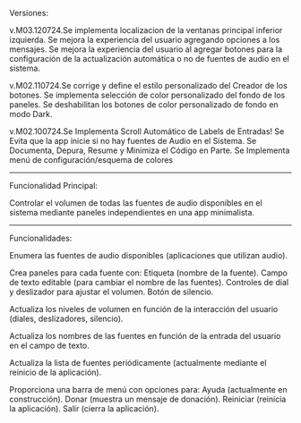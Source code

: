 Versiones:

v.M03.120724.Se implementa localizacion de la ventanas principal inferior izquierda.
             Se mejora la experiencia del usuario agregando opciones a los mensajes.
             Se mejora la experiencia del usuario al agregar botones para la configuración
             de la actualización automática o no de fuentes de audio en el sistema.

v.M02.110724.Se corrige y define el estilo personalizado del Creador de los botones.
             Se implementa selección de color personalizado del fondo de los paneles.
             Se deshabilitan los botones de color personalizado de fondo en modo Dark.

v.M02.100724.Se Implementa Scroll Automático de Labels de Entradas!
             Se Evita que la app inicie si no hay fuentes de Audio en el Sistema.
             Se Documenta, Depura, Resume y Minimiza el Código en Parte.
             Se Implementa menú de configuración/esquema de colores

-----------------------

Funcionalidad Principal:

Controlar el volumen de todas las fuentes de audio disponibles en el sistema
mediante paneles independientes en una app minimalista.

-----------------------

Funcionalidades:

Enumera las fuentes de audio disponibles (aplicaciones que utilizan audio).

Crea paneles para cada fuente con:
  Etiqueta (nombre de la fuente).
  Campo de texto editable (para cambiar el nombre de las fuentes).
  Controles de dial y deslizador para ajustar el volumen.
  Botón de silencio.

Actualiza los niveles de volumen en función de la interacción del usuario (diales, deslizadores, silencio).

Actualiza los nombres de las fuentes en función de la entrada del usuario en el campo de texto.

Actualiza la lista de fuentes periódicamente (actualmente mediante el reinicio de la aplicación).

Proporciona una barra de menú con opciones para:
  Ayuda (actualmente en construcción).
  Donar (muestra un mensaje de donación).
  Reiniciar (reinicia la aplicación).
  Salir (cierra la aplicación).
